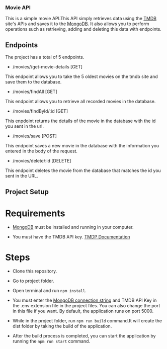 ### Movie API

This is a simple movie API.This API simply retrieves data using the [TMDB](https://www.themoviedb.org) site's APIs and saves it to the [MongoDB](https://www.mongodb.com/). It also allows you to perform operations such as retrieving, adding and deleting this data with endpoints.

## Endpoints

The project has a total of 5 endpoints.

- /movies//get-movie-details [GET]

This endpoint allows you to take the 5 oldest movies on the tmdb site and save them to the database.

- /movies/findAll [GET]

This endpoint allows you to retrieve all recorded movies in the database.

- /movies/findById/:id [GET]

This enpdoint returns the details of the movie in the database with the id you sent in the url.

- /movies/save [POST]

This endpoint saves a new movie in the database with the information you entered in the body of the request.

- /movies/delete/:id [DELETE]

This endpoint deletes the movie from the database that matches the id you sent in the URL.

## Project Setup

# Requirements

- [MongoDB](https://www.mongodb.com/) must be installed and running in your computer.

- You must have the TMDB API key. [TMDP Documentation](https://developer.themoviedb.org/docs)

# Steps

- Clone this repository.

- Go to project folder.

- Open terminal and run `npm install`.

- You must enter the [MongoDB connection string](https://www.mongodb.com/basics/mongodb-connection-string#:~:text=How%20to%20get%20your%20MongoDB,connection%20string%20for%20your%20cluster.) and TMDB API Key in the .env extension file in the project files. You can also change the port in this file if you want. By default, the application runs on port 5000.

- While in the project folder, run `npm run build` command.It will create the dist folder by taking the build of the application.
- After the build process is completed, you can start the application by running the `npm run start` command.

